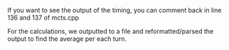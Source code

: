 If you want to see the output of the timing, 
you can comment back in line 136 and 137 of
mcts.cpp

For the calculations, we outputted to a file
and reformatted/parsed the output to find 
the average per each turn.